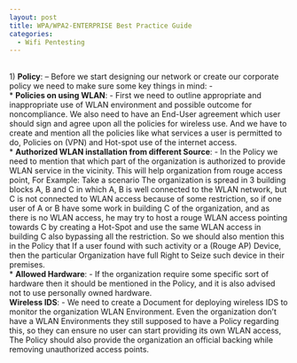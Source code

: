 ```yaml
---
layout: post
title: WPA/WPA2-ENTERPRISE Best Practice Guide
categories:
  - Wifi Pentesting
---
```


<br>1)	**Policy**: – Before we start designing our network or create our corporate policy we need to make sure some key things in mind: -
<br>  * **Policies on using WLAN**: - First we need to outline appropriate and inappropriate use of WLAN environment and possible outcome for noncompliance. We also need to have an End-User agreement which user should sign and agree upon all the policies for wireless use. And we have to create and mention all the policies like what services a user is permitted to do, Policies on (VPN) and Hot-spot use of the internet access.
<br>  * **Authorized WLAN installation from different Source**: - In the Policy we need to mention that which part of the organization is authorized to provide WLAN service in the vicinity.
This will help organization from rouge access point, For Example:  Take a scenario The organization is spread in 3 building blocks A, B and C in which A, B is well connected to the WLAN network, but C is not connected to WLAN access because of some restriction, so if one user of A or B have some work in building C of the organization, and as there is no WLAN access, he may try to host a rouge WLAN access pointing towards C by creating a Hot-Spot and use the same WLAN access in building C also bypassing all the restriction. So we should also mention this in the Policy that If a user found with such activity or a (Rouge AP) Device, then the particular Organization have full Right to Seize such device in their premises. 
<br>  * **Allowed Hardware**: - If the organization require some specific sort of hardware then it should be mentioned in the Policy, and it is also advised not to use personally owned hardware.
<br>  **Wireless IDS**: - We need to create a Document for deploying wireless IDS to monitor the organization WLAN Environment. Even the organization don’t have a WLAN Environments they still supposed to have a Policy regarding this, so they can ensure no user can start providing its own WLAN access, The Policy should also provide the organization an official backing while removing unauthorized access points.
